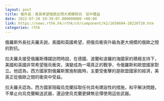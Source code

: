 ```yaml
---
layout: post
title: 俄外長：美英希望俄歐出現大規模對抗　從中獲益
date: 2022-07-20 19:39:07.000000000 +08:00
link: https://news.rthk.hk/rthk/ch/component/k2/1658604-20220720.htm
categories: rthk
---
```


俄羅斯外長拉夫羅夫說，美國和英國希望，把俄烏衝突升級為更大規模的俄歐之間的對抗。

拉夫羅夫接受俄羅斯傳媒訪問時說，在德國、波蘭和波羅的海國家的積極支持下，美國和英國非常希望俄烏衝突，演變成為一場真正的戰爭，令俄羅斯和歐盟國家對立。他認為，西方國家對俄羅斯實施制裁時，主要受衝擊的是歐盟國家的經濟，美英正從俄歐之間的衝突中受益。

拉夫羅夫認為，西方國家阻礙烏克蘭採取任何具有建設性的措施，和平解決問題，不單止向烏克蘭輸送武器，還迫使烏克蘭更肆無忌憚使用這些武器。
